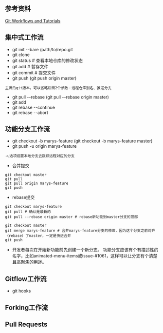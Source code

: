 ## 参考资料
[Git Workflows and Tutorials](https://github.com/oldratlee/translations/tree/master/git-workflows-and-tutorials)

## 集中式工作流
- git init --bare /path/to/repo.git
- git clone
- git status # 查看本地仓库的修改状态
- git add # 暂存文件
- git commit # 提交文件
- git push (git push origin master)
```
主流的git版本，可以省略后面2个参数：远程仓库别名、推送分支
```
- git pull --rebase (git pull --rebase origin master)
- git add <some-file> 
- git rebase --continue
- git rebase --abort

## 功能分支工作流
- git checkout -b marys-feature (git checkout -b marys-feature master)
- git push -u origin marys-feature
```
-u选项设置本地分支去跟踪远程对应的分支
```
- 合并提交
```
git checkout master
git pull
git pull origin marys-feature
git push
```
- rebase提交
```
git checkout marys-feature
git pull # 确认是最新的
git pull --rebase origin master # rebase新功能到master分支的顶部

git checkout master
git merge marys-feature # 合并marys-feature分支的修改，因为这个分支之前对齐（rebase）了master，一定是快进合并
git push
```
- 开发者每次在开始新功能前先创建一个新分支。 功能分支应该有个有描述性的名字，比如animated-menu-items或issue-#1061，这样可以让分支有个清楚且高聚焦的用途。

## Gitflow工作流

- git hooks


## Forking工作流


## Pull Requests


